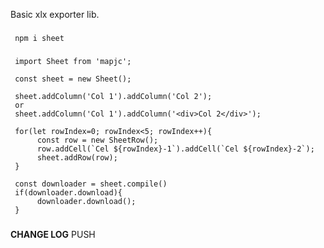 
Basic xlx exporter lib.

###

     npm i sheet

###

###

     import Sheet from 'mapjc';

     const sheet = new Sheet();
     
     sheet.addColumn('Col 1').addColumn('Col 2');
     or
     sheet.addColumn('Col 1').addColumn('<div>Col 2</div>');

     for(let rowIndex=0; rowIndex<5; rowIndex++){
          const row = new SheetRow();
          row.addCell(`Cel ${rowIndex}-1`).addCell(`Cel ${rowIndex}-2`);
          sheet.addRow(row);
     }

     const downloader = sheet.compile()
     if(downloader.download){
          downloader.download();
     }
###

**CHANGE LOG**
PUSH